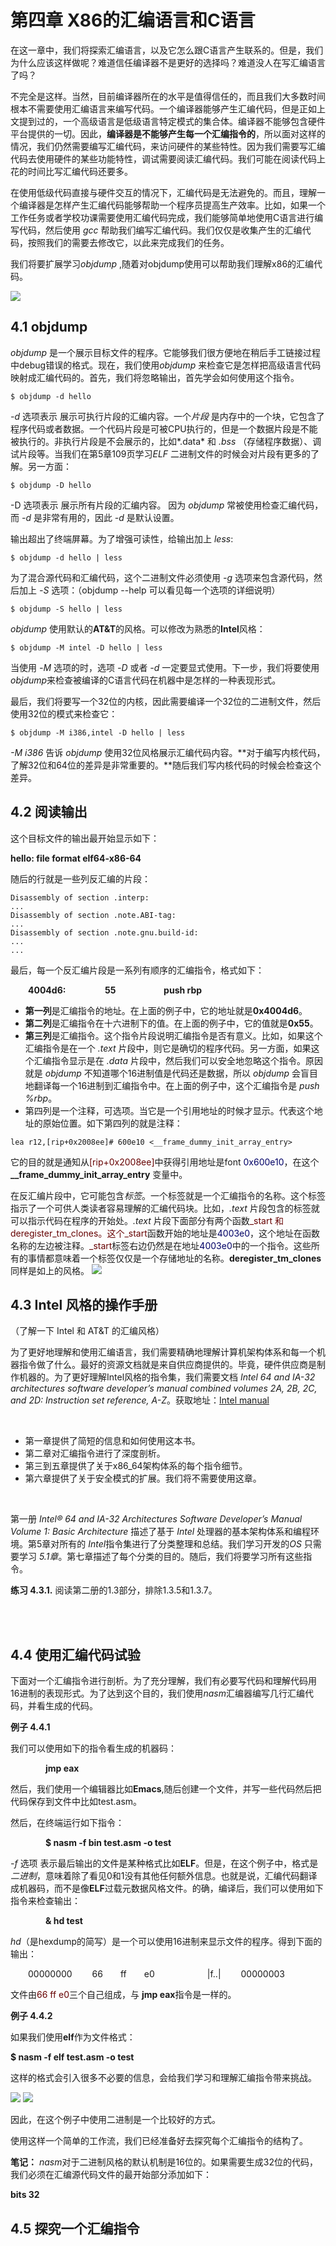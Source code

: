 # 第四章 X86的汇编语言和C语言



在这一章中，我们将探索汇编语言，以及它怎么跟C语言产生联系的。但是，我们为什么应该这样做呢？难道信任编译器不是更好的选择吗？难道没人在写汇编语言了吗？



不完全是这样。当然，目前编译器所在的水平是值得信任的，而且我们大多数时间根本不需要使用汇编语言来编写代码。一个编译器能够产生汇编代码，但是正如上文提到过的，一个高级语言是低级语言特定模式的集合体。编译器不能够包含硬件平台提供的一切。因此，**编译器是不能够产生每一个汇编指令的**，所以面对这样的情况，我们仍然需要编写汇编代码，来访问硬件的某些特性。因为我们需要写汇编代码去使用硬件的某些功能特性，调试需要阅读汇编代码。我们可能在阅读代码上花的时间比写汇编代码还要多。



在使用低级代码直接与硬件交互的情况下，汇编代码是无法避免的。而且，理解一个编译器是怎样产生汇编代码能够帮助一个程序员提高生产效率。比如，如果一个工作任务或者学校功课需要使用汇编代码完成，我们能够简单地使用C语言进行编写代码，然后使用 *gcc* 帮助我们编写汇编代码。我们仅仅是收集产生的汇编代码，按照我们的需要去修改它，以此来完成我们的任务。




我们将要扩展学习*objdump* ,随着对objdump使用可以帮助我们理解x86的汇编代码。

![](https://upload-images.jianshu.io/upload_images/4377214-dd9ad68059da5405.png)




## 4.1 objdump



*objdump* 是一个展示目标文件的程序。它能够我们很方便地在稍后手工链接过程中debug错误的格式。现在，我们使用*objdump* 来检查它是怎样把高级语言代码映射成汇编代码的。首先，我们将忽略输出，首先学会如何使用这个指令。



```shell
$ objdump -d hello
```



*-d* 选项表示   展示可执行片段的汇编内容。一个*片段* 是内存中的一个块，它包含了程序代码或者数据。一个代码片段是可被CPU执行的，但是一个数据片段是不能被执行的。非执行片段是不会展示的，比如*.data* 和 *.bss* （存储程序数据）、调试片段等。当我们在第5章109页学习*ELF* 二进制文件的时候会对片段有更多的了解。另一方面：



```shell
$ objdump -D hello
```



-D 选项表示   展示所有片段的汇编内容。 因为 *objdump* 常被使用检查汇编代码，而 *-d* 是非常有用的，因此 *-d* 是默认设置。



输出超出了终端屏幕。为了增强可读性，给输出加上 *less*:



```shell
$ objdump -d hello | less
```



为了混合源代码和汇编代码，这个二进制文件必须使用 *-g* 选项来包含源代码，然后加上 *-S* 选项：（objdump --help 可以看见每一个选项的详细说明）



```shell
$ objdump -S hello | less
```



*objdump* 使用默认的**AT&T**的风格。可以修改为熟悉的**Intel**风格：



```shell
$ objdump -M intel -D hello | less
```




当使用 *-M* 选项的时，选项 *-D* 或者 *-d* 一定要显式使用。下一步，我们将要使用 *objdump*来检查被编译的C语言代码在机器中是怎样的一种表现形式。



最后，我们将要写一个32位的内核，因此需要编译一个32位的二进制文件，然后使用32位的模式来检查它：



```shell
$ objdump -M i386,intel -D hello | less
```



*-M i386*  告诉 *objdump* 使用32位风格展示汇编代码内容。**对于编写内核代码，了解32位和64位的差异是非常重要的。**随后我们写内核代码的时候会检查这个差异。






## 4.2 阅读输出



这个目标文件的输出最开始显示如下：



**hello: file format elf64-x86-64**



随后的行就是一些列反汇编的片段：



```shell
Disassembly of section .interp:
...
Disassembly of section .note.ABI-tag:
...
Disassembly of section .note.gnu.build-id:
...
...
```





最后，每一个反汇编片段是一系列有顺序的汇编指令，格式如下：

&emsp;&emsp;**4004d6:      &emsp;&emsp;&emsp;&emsp;   55   &emsp;&emsp;&emsp;&emsp;&emsp;              push    rbp**



+ **第一列**是汇编指令的地址。在上面的例子中，它的地址就是**0x4004d6**。
+ **第二列**是汇编指令在十六进制下的值。在上面的例子中，它的值就是**0x55**。
+ **第三列**是汇编指令。这个指令片段说明汇编指令是否有意义。比如，如果这个汇编指令是在一个 *.text* 片段中，则它是确切的程序代码。另一方面，如果这个汇编指令显示是在 *.data* 片段中，然后我们可以安全地忽略这个指令。原因就是 *objdump* 不知道哪个16进制值是代码还是数据，所以 *objdump* 会盲目地翻译每一个16进制到汇编指令中。在上面的例子中，这个汇编指令是 *push %rbp*。
+ 第四列是一个注释，可选项。当它是一个引用地址的时候才显示。代表这个地址的原始位置。如下第四列的就是注释：

```shell
lea r12,[rip+0x2008ee]# 600e10 <__frame_dummy_init_array_entry>
```

它的目的就是通知从<font color="#660000">[rip+0x2008ee]</font>中获得引用地址是font <font color="#000066">0x600e10</font>，在这个 **__frame_dummy_init_array_entry** 变量中。



在反汇编片段中，它可能包含*标签*。一个标签就是一个汇编指令的名称。这个标签指示了一个可供人类读者容易理解的汇编代码块。比如，*.text* 片段包含的标签就可以指示代码在程序的开始处。*.text* 片段下面部分有两个函数<font color="#660000">_start 和 deregister_tm_clones。这个_start</font>函数开始的地址是<font color="#000066">4003e0</font>，这个地址在函数名称的左边被注释。<font color="#660000">_start</font>标签右边仍然是在地址<font color="#000066">4003e0</font>中的一个指令。这些所有的事情都意味着一个标签仅仅是一个存储地址的名称。**deregister_tm_clones** 同样是如上的风格。
![](https://upload-images.jianshu.io/upload_images/4377214-f20393d51021d5f3.png)





## 4.3 Intel 风格的操作手册




（了解一下 Intel 和 AT&T 的汇编风格）

为了更好地理解和使用汇编语言，我们需要精确地理解计算机架构体系和每一个机器指令做了什么。最好的资源文档就是来自供应商提供的。毕竟，硬件供应商是制作机器的。为了更好理解Intel风格的指令集，我们需要文档 *Intel 64 and IA-32 architectures software developer’s
manual combined volumes 2A, 2B, 2C, and 2D: Instruction set reference,
A-Z*。获取地址：[Intel manual]( https://software.intel.com/en-us/articles/intel-sdm)


<br/>

+ 第一章提供了简短的信息和如何使用这本书。
+ 第二章对汇编指令进行了深度剖析。
+ 第三到五章提供了关于x86_64架构体系的每个指令细节。
+ 第六章提供了关于安全模式的扩展。我们将不需要使用这章。



<br/>

第一册 *Intel® 64 and IA-32 Architectures Software Developer’s Manual Volume 1: Basic Architecture* 描述了基于 *Intel* 处理器的基本架构体系和编程环境。第5章对所有的 *Intel*指令集进行了分类整理和总结。我们学习开发的*OS* 只需要学习 *5.1章*。第七章描述了每个分类的目的。随后，我们将要学习所有这些指令。

**练习 4.3.1.** 阅读第二册的1.3部分，排除1.3.5和1.3.7。



<br/><br/>

## 4.4 使用汇编代码试验

下面对一个汇编指令进行剖析。为了充分理解，我们有必要写代码和理解代码用16进制的表现形式。为了达到这个目的，我们使用*nasm*汇编器编写几行汇编代码，并看生成的代码。




**例子 4.4.1**




我们可以使用如下的指令看生成的机器码：

&emsp;&emsp;&emsp;&emsp;**jmp eax**



然后，我们使用一个编辑器比如**Emacs**,随后创建一个文件，并写一些代码然后把代码保存到文件中比如test.asm。

然后，在终端运行如下指令：

&emsp;&emsp;&emsp;&emsp;**$ nasm -f bin test.asm -o test**




*-f* 选项  表示最后输出的文件是某种格式比如**ELF**。但是，在这个例子中，格式是*二进制*，意味着除了看见0和1没有其他任何额外信息。也就是说，汇编代码翻译成机器码，而不是像**ELF**过载元数据风格文件。的确，编译后，我们可以使用如下指令来检查输出：

&emsp;&emsp;&emsp;&emsp;**& hd test**



*hd*（是hexdump的简写）是一个可以使用16进制来显示文件的程序。得到下面的输出：

&emsp;&emsp;00000000 &emsp;&emsp;66&emsp;&emsp;ff&emsp;&emsp;e0&emsp;&emsp;&emsp;&emsp;&emsp;&emsp;|f..|
&emsp;&emsp;00000003

文件由<font color="#660000">66 ff  e0</font>三个自己组成，与 **jmp eax**指令是一样的。




**例子 4.4.2**

如果我们使用**elf**作为文件格式：

**$ nasm -f elf test.asm -o test**




这样的格式会引入很多不必要的信息，会给我们学习和理解汇编指令带来挑战。
<br/>




![](https://upload-images.jianshu.io/upload_images/4377214-ed67f2b35b8d3e86.png)
![](https://upload-images.jianshu.io/upload_images/4377214-32b456cc1514b366.png)



因此，在这个例子中使用二进制是一个比较好的方式。



使用这样一个简单的工作流，我们已经准备好去探究每个汇编指令的结构了。


**笔记：** *nasm*对于二进制风格的默认机制是16位的。如果需要生成32位的代码，我们必须在汇编源代码文件的最开始部分添加如下：

**bits 32**



## 4.5 探究一个汇编指令



